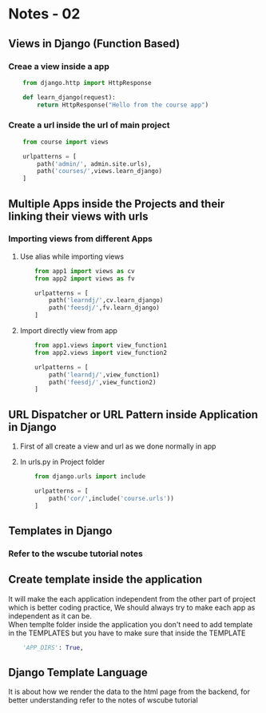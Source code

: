 # Notes - 02

## Views in Django (Function Based)

### Creae a view inside a app

```python
    from django.http import HttpResponse

    def learn_django(request):
        return HttpResponse("Hello from the course app")
```

### Create a url inside the url of main project

```python
    from course import views

    urlpatterns = [
        path('admin/', admin.site.urls),
        path('courses/',views.learn_django)
    ]
```

## Multiple Apps inside the Projects and their linking their views with urls

### Importing views from different Apps

1. Use alias while importing views

    ```python
        from app1 import views as cv
        from app2 import views as fv

        urlpatterns = [
            path('learndj/',cv.learn_django)
            path('feesdj/',fv.learn_django)
        ]
    ```

2. Import directly view from app

    ```python
        from app1.views import view_function1
        from app2.views import view_function2

        urlpatterns = [
            path('learndj/',view_function1)
            path('feesdj/',view_function2)
        ]
    ```

## URL Dispatcher or URL Pattern inside Application in Django

1. First of all create a view and url as we done normally in app

2. In urls.py in Project folder

    ```python
        from django.urls import include

        urlpatterns = [
            path('cor/',include('course.urls'))
        ]
    ```

## Templates in Django

### Refer to the wscube tutorial notes

## Create template inside the application

It will make the each application independent from the other part of project which is better coding practice, We should always try to make each app as independent as it can be.  
When templte folder inside the application you don't need to add template in the TEMPLATES but you have to make sure that inside the TEMPLATE

```python
    'APP_DIRS': True,
 ```


## Django Template Language

It is about how we render the data to the html page from the backend, for better understanding refer to the notes of wscube tutorial
